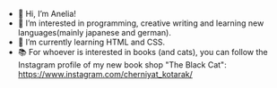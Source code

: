 - 👋 Hi, I’m Anelia!
- 👀 I’m interested in programming, creative writing and learning new languages(mainly japanese and german).
- 🌱 I’m currently learning HTML and CSS.
- :books: For whoever is interested in books (and cats), you can follow the Instagram profile of my new book shop "The Black Cat": https://www.instagram.com/cherniyat_kotarak/

<!---
aqcchi/aqcchi is a ✨ special ✨ repository because its `README.md` (this file) appears on your GitHub profile.
You can click the Preview link to take a look at your changes.
--->
